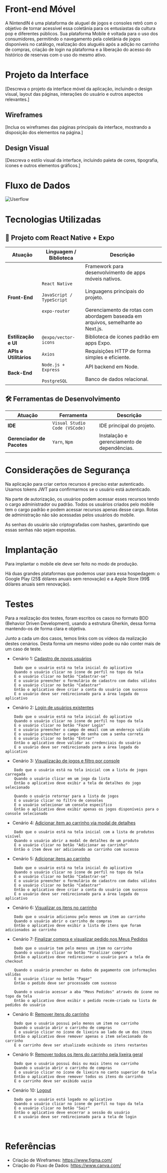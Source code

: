 # Front-end Móvel

A NintendIN é uma plataforma de aluguel de jogos e consoles retrô com o objetivo de tornar acessível essa coletânia para os entusiastas da cultura pop e diferentes públicos. Sua plataforma Mobile é voltada para o uso dos consumidores, permitindo o navegamento pela coletânia de jogos disponíveis no catálogo, realização dos aluguéis após a adição no carrinho de compras, criação de login na plataforma e a liberação do acesso do histórico de reservas com o uso do mesmo ativo.
<br>

# Projeto da Interface
[Descreva o projeto da interface móvel da aplicação, incluindo o design visual, layout das páginas, interações do usuário e outros aspectos relevantes.]

## Wireframes

[Inclua os wireframes das páginas principais da interface, mostrando a disposição dos elementos na página.]

## Design Visual

[Descreva o estilo visual da interface, incluindo paleta de cores, tipografia, ícones e outros elementos gráficos.]

# Fluxo de Dados

![Userflow](./img/UserFlowMobile.png)
<br>

# Tecnologias Utilizadas

## 📱 Projeto com React Native + Expo

| **Atuação**              | **Linguagem / Biblioteca**                                     | **Descrição** |
|--------------------------|---------------------------------------------------------------|----------------|
| **Front-End**            | `React Native` <br><br> `JavaScript / TypeScript` <br><br> `expo-router` | Framework para desenvolvimento de apps móveis nativos. <br><br> Linguagens principais do projeto. <br><br> Gerenciamento de rotas com abordagem baseada em arquivos, semelhante ao Next.js. |
| **Estilização e UI**     | `@expo/vector-icons`                                          | Biblioteca de ícones padrão em apps Expo. |
| **APIs e Utilitários**   | `Axios`                                                       | Requisições HTTP de forma simples e eficiente. |
| **Back-End**             | `Node.js + Express` <br><br> `PostgreSQL`                     | API backend em Node. <br><br> Banco de dados relacional. |

## 🛠️ Ferramentas de Desenvolvimento

| **Atuação**              | **Ferramenta**                         | **Descrição** |
|--------------------------|----------------------------------------|----------------|
| **IDE**                  | `Visual Studio Code (VSCode)`          | IDE principal do projeto. |
| **Gerenciador de Pacotes** | `Yarn`, `Npm`                        | Instalação e gerenciamento de dependências. |


# Considerações de Segurança

Na aplicação para criar certos recursos é preciso estar autenticado. Usamos tokens JWT para confirmarmos se o usuário está autenticado.

Na parte de autorização, os usuários podem acessar esses recursos tendo o cargo administrador ou padrão. Todos os usuários criados pelo mobile tem o cargo padrão e podem acessar recursos apenas desse cargo. Rotas de administração não são acessadas pelos usuários do mobile.

As senhas do usuário são criptografadas com hashes, garantindo que essas senhas não sejam expostas.

# Implantação

Para implantar o mobile ele deve ser feito no modo de produção.

Há duas grandes plataformas que podemos usar para essa hospedagem: o Google Play (25$ dólares anuais sem renovação) e a Apple Store (99$ dólares anuais sem renovação).

# Testes

Para a realização dos testes, foram escritos os casos no formato BDD (Behavior Driven Development), usando a estrutura Gherkin, dessa forma mantendo-os de forma clara e objetiva.

Junto a cada um dos casos, temos links com os vídeos da realização destes cenários. Desta forma um mesmo vídeo pode ou não conter mais de um caso de teste.

- Cenário 1: [Cadastro de novos usuários](https://drive.google.com/file/d/1VuhCr85glykuOFpZiCuLnSa6KdoloK--/view?usp=share_link)

```
    Dado que o usuário está na tela inicial do aplicativo
    Quando o usuário clicar no ícone de perfil no topo da tela
    E o usuário clicar no botão "Cadastrar-se"
    E o usuário preencher o formulário de cadastro com dados válidos
    E o usuário clicar no botão "Cadastrar"
    Então o aplicativo deve criar a conta do usuário com sucesso
    E o usuário deve ser redirecionado para a área logada do aplicativo
```

- Cenário 2: [Login de usuários existentes](https://drive.google.com/file/d/1llyVvGyHG5CiiPvRVDs2iTqpOnFuZ3S2/view?usp=share_link)

```
    Dado que o usuário está na tela inicial do aplicativo
    Quando o usuário clicar no ícone de perfil no topo da tela
    E o usuário clicar no botão "Fazer Login"
    E o usuário preencher o campo de email com um endereço válido
    E o usuário preencher o campo de senha com a senha correta
    E o usuário clicar no botão "Entrar"
    Então o aplicativo deve validar as credenciais do usuário
    E o usuário deve ser redirecionado para a área logada do aplicativo
```

- Cenário 3: [Visualização de jogos e filtro por console](https://drive.google.com/file/d/1ydsvRm7PmMoGk1T7xA4ahT-JjwqjAhkz/view?usp=share_link)

```
    Dado que o usuário está na tela inicial com a lista de jogos carregada
    Quando o usuário clicar em um jogo da lista
    Então o aplicativo deve exibir a tela de detalhes do jogo selecionado

    Quando o usuário retornar para a lista de jogos
    E o usuário clicar no filtro de consoles
    E o usuário selecionar um console específico
    Então o aplicativo deve exibir apenas os jogos disponíveis para o console selecionado
```

- Cenário 4: [Adicionar item ao carrinho via modal de detalhes](https://drive.google.com/file/d/1HTgZB6y6SQNM67T4HJu7KH7XkiGBtEkv/view?usp=share_link)

```
    Dado que o usuário está na tela inicial com a lista de produtos visível
    Quando o usuário abrir a modal de detalhes de um produto
    E o usuário clicar no botão "Adicionar ao carrinho"
    Então o item deve ser adicionado ao carrinho com sucesso
```

- Cenário 5: [Adicionar itens ao carrinho](https://drive.google.com/file/d/1HTgZB6y6SQNM67T4HJu7KH7XkiGBtEkv/view?usp=share_link)

```
    Dado que o usuário está na tela inicial do aplicativo
    Quando o usuário clicar no ícone de perfil no topo da tela
    E o usuário clicar no botão "Cadastrar-se"
    E o usuário preencher o formulário de cadastro com dados válidos
    E o usuário clicar no botão "Cadastrar"
    Então o aplicativo deve criar a conta do usuário com sucesso
    E o usuário deve ser redirecionado para a área logada do aplicativo
```

- Cenário 6: [Visualizar os itens no carrinho](https://drive.google.com/file/d/1HTgZB6y6SQNM67T4HJu7KH7XkiGBtEkv/view?usp=share_link)

```
    Dado que o usuário adicionou pelo menos um item ao carrinho
    Quando o usuário abrir o carrinho de compras
    Então o aplicativo deve exibir a lista de itens que foram adicionados ao carrinho
```

- Cenário 7: [Finalizar compra e visualizar pedido nos Meus Pedidos](https://drive.google.com/file/d/1HTgZB6y6SQNM67T4HJu7KH7XkiGBtEkv/view?usp=share_link)

```
    Dado que o usuário tem pelo menos um item no carrinho
    Quando o usuário clicar no botão "Finalizar compra"
    Então o aplicativo deve redirecionar o usuário para a tela de checkout

    Quando o usuário preencher os dados de pagamento com informações válidas
    E o usuário clicar no botão "Pagar"
    Então o pedido deve ser processado com sucesso

    Quando o usuário acessar a aba "Meus Pedidos" através do ícone no topo da tela
    Então o aplicativo deve exibir o pedido recém-criado na lista de pedidos do usuário
```

- Cenário 8: [Remover itens do carrinho](https://drive.google.com/file/d/1teKyBdXNgKCAO1oza3kSPlkzX8RFRIbg/view?usp=share_link)

```
    Dado que o usuário possui pelo menos um item no carrinho
    Quando o usuário abrir o carrinho de compras
    E o usuário clicar no ícone de lixeira ao lado de um dos itens
    Então o aplicativo deve remover apenas o item selecionado do carrinho
    E o carrinho deve ser atualizado exibindo os itens restantes
```

- Cenário 9: [Remover todos os itens do carrinho pela lixeira geral](https://drive.google.com/file/d/1teKyBdXNgKCAO1oza3kSPlkzX8RFRIbg/view?usp=share_link)

```
    Dado que o usuário possui dois ou mais itens no carrinho
    Quando o usuário abrir o carrinho de compras
    E o usuário clicar no ícone de lixeira no canto superior da tela
    Então o aplicativo deve remover todos os itens do carrinho
    E o carrinho deve ser exibido vazio
```

- Cenário 10: [Logout](https://drive.google.com/file/d/1W8CQeoPU0KDFQXv_Tp9_yV9HulVhVwAi/view?usp=share_link)

```
    Dado que o usuário está logado no aplicativo
    Quando o usuário clicar no ícone de perfil no topo da tela
    E o usuário clicar no botão "Sair"
    Então o aplicativo deve encerrar a sessão do usuário
    E o usuário deve ser redirecionado para a tela de login
```
<br>

# Referências

* Criação de Wireframes: https://www.figma.com/
* Criação do Fluxo de Dados:  https://www.canva.com/
